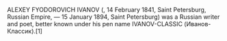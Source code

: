 ALEXEY FYODOROVICH IVANOV (, 14 February 1841, Saint Petersburg, Russian Empire, — 15 January 1894, Saint Petersburg) was a Russian writer and poet, better known under his pen name IVANOV-CLASSIC (Иванов-Классик).[1]
